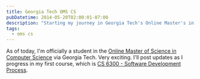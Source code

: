 ```yaml
---
title: Georgia Tech OMS CS
pubDatetime: 2014-05-20T02:00:01-07:00
description: "Starting my journey in Georgia Tech's Online Master's in Computer Science program"
tags:
  - oms cs
---
```

As of today, I'm officially a student in the [Online Master of Science in Computer Science](http://www.omscs.gatech.edu/) via Georgia Tech. Very exciting. I'll post updates as I progress in my first course, which is [CS 6300 - Software Development Process](https://www.udacity.com/wiki/sdp).
